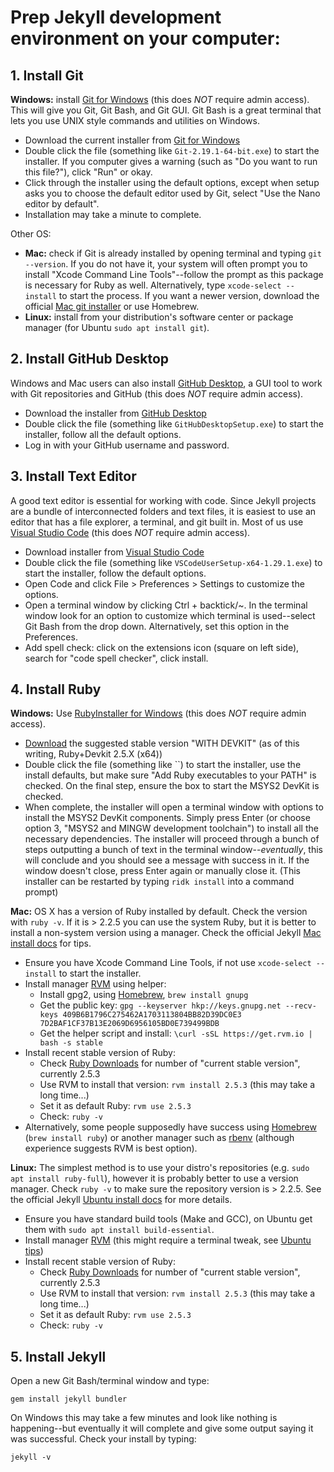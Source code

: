 # Prep Jekyll development environment on your computer:

## 1. Install Git 

**Windows:** install [Git for Windows](https://git-for-windows.github.io/) (this does *NOT* require admin access). 
This will give you Git, Git Bash, and Git GUI.
Git Bash is a great terminal that lets you use UNIX style commands and utilities on Windows.

- Download the current installer from [Git for Windows](https://git-for-windows.github.io/)
- Double click the file (something like `Git-2.19.1-64-bit.exe`) to start the installer. If you computer gives a warning (such as "Do you want to run this file?"), click "Run" or okay. 
- Click through the installer using the default options, except when setup asks you to choose the default editor used by Git, select "Use the Nano editor by default".
- Installation may take a minute to complete. 

Other OS:

- **Mac:** check if Git is already installed by opening terminal and typing `git --version`. If you do not have it, your system will often prompt you to install "Xcode Command Line Tools"--follow the prompt as this package is necessary for Ruby as well. Alternatively, type `xcode-select --install` to start the process. If you want a newer version, download the official [Mac git installer](https://git-scm.com/downloads) or use Homebrew.
- **Linux:** install from your distribution's software center or package manager (for Ubuntu `sudo apt install git`).

## 2. Install GitHub Desktop

Windows and Mac users can also install [GitHub Desktop](https://desktop.github.com/), a GUI tool to work with Git repositories and GitHub (this does *NOT* require admin access).

- Download the installer from [GitHub Desktop](https://desktop.github.com/)
- Double click the file (something like `GitHubDesktopSetup.exe`) to start the installer, follow all the default options.
- Log in with your GitHub username and password.

## 3. Install Text Editor

A good text editor is essential for working with code. 
Since Jekyll projects are a bundle of interconnected folders and text files, it is easiest to use an editor that has a file explorer, a terminal, and git built in.
Most of us use [Visual Studio Code](https://code.visualstudio.com/) (this does *NOT* require admin access).

- Download installer from [Visual Studio Code](https://code.visualstudio.com/)
- Double click the file (something like `VSCodeUserSetup-x64-1.29.1.exe`) to start the installer, follow the default options.
- Open Code and click File > Preferences > Settings to customize the options. 
- Open a terminal window by clicking Ctrl + backtick/~. In the terminal window look for an option to customize which terminal is used--select Git Bash from the drop down. Alternatively, set this option in the Preferences.
- Add spell check: click on the extensions icon (square on left side), search for "code spell checker", click install.

## 4. Install Ruby 

**Windows:** Use [RubyInstaller for Windows](https://rubyinstaller.org/) (this does *NOT* require admin access). 

- [Download](https://rubyinstaller.org/downloads/) the suggested stable version "WITH DEVKIT" (as of this writing, Ruby+Devkit 2.5.X (x64))
- Double click the file (something like ``) to start the installer, use the install defaults, but make sure "Add Ruby executables to your PATH" is checked. On the final step, ensure the box to start the MSYS2 DevKit is checked.
- When complete, the installer will open a terminal window with options to install the MSYS2 DevKit components. Simply press Enter (or choose option 3, "MSYS2 and MINGW development toolchain") to install all the necessary dependencies. The installer will proceed through a bunch of steps outputting a bunch of text in the terminal window--*eventually*, this will conclude and you should see a message with success in it. If the window doesn't close, press Enter again or manually close it. (This installer can be restarted by typing `ridk install` into a command prompt)

**Mac:** OS X has a version of Ruby installed by default. Check the version with `ruby -v`. If it is > 2.2.5 you can use the system Ruby, but it is better to install a non-system version using a manager. Check the official Jekyll [Mac install docs](https://jekyllrb.com/docs/installation/macos/) for tips. 

- Ensure you have Xcode Command Line Tools, if not use `xcode-select --install` to start the installer.
- Install manager [RVM](https://rvm.io/) using helper:
    - Install gpg2, using [Homebrew](https://brew.sh/), `brew install gnupg`
    - Get the public key: `gpg --keyserver hkp://keys.gnupg.net --recv-keys 409B6B1796C275462A1703113804BB82D39DC0E3 7D2BAF1CF37B13E2069D6956105BD0E739499BDB`
    - Get the helper script and install: `\curl -sSL https://get.rvm.io | bash -s stable`
- Install recent stable version of Ruby:
    - Check [Ruby Downloads](https://www.ruby-lang.org/en/downloads/) for number of "current stable version", currently 2.5.3
    - Use RVM to install that version: `rvm install 2.5.3` (this may take a long time...)
    - Set it as default Ruby: `rvm use 2.5.3`
    - Check: `ruby -v`
- Alternatively, some people supposedly have success using [Homebrew](https://brew.sh/) (`brew install ruby`) or another manager such as [rbenv](https://github.com/rbenv/rbenv) (although experience suggests RVM is best option).

**Linux:** The simplest method is to use your distro's repositories (e.g. `sudo apt install ruby-full`), however it is probably better to use a version manager. Check `ruby -v` to make sure the repository version is > 2.2.5. See the official Jekyll [Ubuntu install docs](https://jekyllrb.com/docs/installation/ubuntu/) for more details.

- Ensure you have standard build tools (Make and GCC), on Ubuntu get them with `sudo apt install build-essential`.
- Install manager [RVM](https://rvm.io/) (this might require a terminal tweak, see [Ubuntu tips](https://evanwill.github.io/_drafts/notes/ruby-notes.html))
- Install recent stable version of Ruby:
    - Check [Ruby Downloads](https://www.ruby-lang.org/en/downloads/) for number of "current stable version", currently 2.5.3
    - Use RVM to install that version: `rvm install 2.5.3` (this may take a long time...)
    - Set it as default Ruby: `rvm use 2.5.3`
    - Check: `ruby -v`

## 5. Install Jekyll 

Open a new Git Bash/terminal window and type:

`gem install jekyll bundler`

On Windows this may take a few minutes and look like nothing is happening--but eventually it will complete and give some output saying it was successful.
Check your install by typing:

`jekyll -v`
